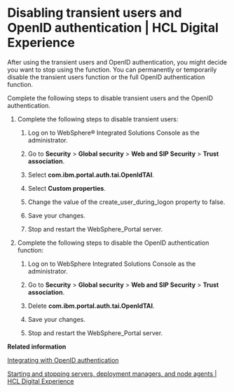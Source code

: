 # Disabling transient users and OpenID authentication \| HCL Digital Experience

After using the transient users and OpenID authentication, you might decide you want to stop using the function. You can permanently or temporarily disable the transient users function or the full OpenID authentication function.

Complete the following steps to disable transient users and the OpenID authentication.

1.  Complete the following steps to disable transient users:

    1.  Log on to WebSphere® Integrated Solutions Console as the administrator.

    2.  Go to **Security** \> **Global security** \> **Web and SIP Security** \> **Trust association**.

    3.  Select **com.ibm.portal.auth.tai.OpenIdTAI**.

    4.  Select **Custom properties**.

    5.  Change the value of the create\_user\_during\_logon property to false.

    6.  Save your changes.

    7.  Stop and restart the WebSphere\_Portal server.

2.  Complete the following steps to disable the OpenID authentication function:

    1.  Log on to WebSphere Integrated Solutions Console as the administrator.

    2.  Go to **Security** \> **Global security** \> **Web and SIP Security** \> **Trust association**.

    3.  Delete **com.ibm.portal.auth.tai.OpenIdTAI**.

    4.  Save your changes.

    5.  Stop and restart the WebSphere\_Portal server.



**Related information**  


[Integrating with OpenID authentication](../security/use_openid.md)

[Starting and stopping servers, deployment managers, and node agents \| HCL Digital Experience](../admin-system/stopstart.md)

